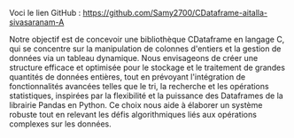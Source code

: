 Voci le lien GitHub :
https://github.com/Samy2700/CDataframe-aitalla-sivasaranam-A

Notre objectif est de concevoir une bibliothèque CDataframe en langage C, qui se concentre sur la manipulation de colonnes d'entiers et la gestion de données via un tableau dynamique. Nous envisageons de créer une structure efficace et optimisée pour le stockage et le traitement de grandes quantités de données entières, tout en prévoyant l'intégration de fonctionnalités avancées telles que le tri, la recherche et les opérations statistiques, inspirées par la flexibilité et la puissance des Dataframes de la librairie Pandas en Python. Ce choix nous aide à élaborer un système robuste tout en relevant les défis algorithmiques liés aux opérations complexes sur les données.

